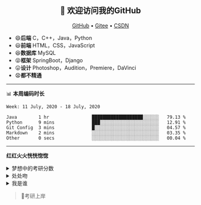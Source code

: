 <h2 align="center">👋 欢迎访问我的GitHub</h2>
<p align="center">
  <a href="https://github.com/eternidad33">GitHub</a> •
  <a href="https://gitee.com/eternidad33">Gitee</a> •
  <a href="https://blog.csdn.net/qq_42907802">CSDN</a>
</p>


- :smile:**后端**  C，C++，Java，Python
- :smiley:**前端** HTML，CSS，JavaScript
- :satisfied:**数据库** MySQL
- :stuck_out_tongue_closed_eyes:**框架** SpringBoot，Django
- :stuck_out_tongue:**设计** Photoshop，Audition，Premiere，DaVinci
- :anguished:**都不精通**

-------

📊 **本周编码时长**

<!--START_SECTION:waka-->
```text
Week: 11 July, 2020 - 18 July, 2020

Java        1 hr                ███████████████████░░░░░░   79.13 % 
Python      9 mins              ███░░░░░░░░░░░░░░░░░░░░░░   12.91 % 
Git Config  3 mins              █░░░░░░░░░░░░░░░░░░░░░░░░   04.57 % 
Markdown    2 mins              ░░░░░░░░░░░░░░░░░░░░░░░░░   03.35 % 
Other       0 secs              ░░░░░░░░░░░░░░░░░░░░░░░░░   00.04 %
```
<!--END_SECTION:waka-->

-------

**红红火火恍恍惚惚**

<details>
<summary>梦想中的考研分数</summary>

|  科目  | 分数 |
| :----: | :--: |
|  政治  | 100  |
|  英语  | 100  |
|  数学  | 150  |
| 专业课 | 150  |
|  总分  | 500  |

:alien: 哈哈，果然是在做梦
</details>

<details>
<summary>处处吻</summary>

:kissing_heart:你小心

一吻便颠倒众生

一吻便救一个人

给你拯救的体温

总会再捐给某人

一吻便偷一个心

一吻便杀一个人

一串敏感一串金

一秒崎岖的旅行

</details>

<details>
<summary>我是谁</summary>

点击查看[我是谁](https://gitee.com/eternidad33/picbed/raw/master/img/1595172881140.png)
</details>

> :pray:考研上岸
